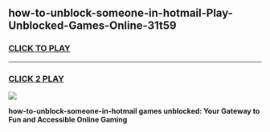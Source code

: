 
## how-to-unblock-someone-in-hotmail-Play-Unblocked-Games-Online-31t59
<h3>
<a href="https://premium76.site?title=how-to-unblock-someone-in-hotmail&ref=25A">CLICK TO PLAY</a></h3>
<hr>

<h3>
<a href="https://premium76.site?title=how-to-unblock-someone-in-hotmail&ref=25A">CLICK 2 PLAY</a>
  
</h3>

<a href="https://premium76.site?title=how-to-unblock-someone-in-hotmail&ref=25A"><img src="https://clearcache.store/games.png"></a>


**how-to-unblock-someone-in-hotmail games unblocked: Your Gateway to Fun and Accessible Online Gaming**

